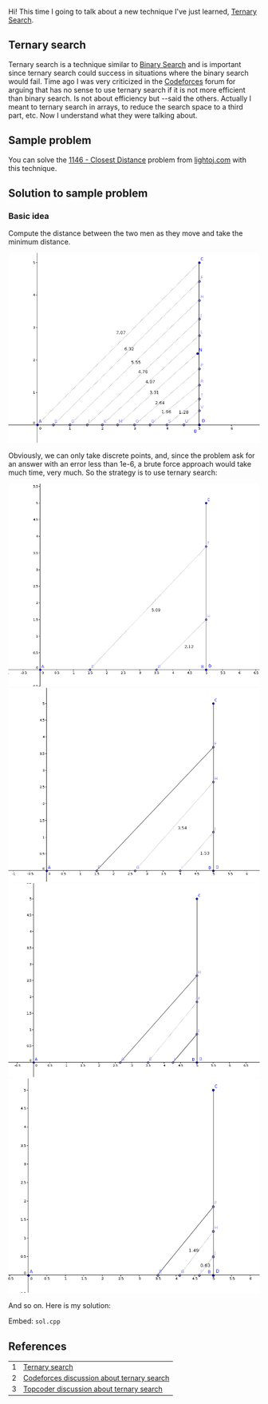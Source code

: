 <p>Hi! This time I going to talk about a new technique I've just learned, <a href="http://en.wikipedia.org/wiki/Ternary_search" target="_blank">Ternary Search</a>.</p>

## Ternary search

<p>Ternary search is a technique similar to <a href="http://en.wikipedia.org/wiki/Binary_search_algorithm" target="_blank">Binary Search</a> and is important since ternary search could success in situations where the binary search would fail. Time ago I was very criticized in the <a href="http://codeforces.com" target="_blank">Codeforces</a> forum for arguing that has no sense to use ternary search if it is not more efficient than binary search. Is not about efficiency but --said the others. Actually I meant to ternary search in arrays, to reduce the search space to a third part, etc. Now I understand what they were talking about.</p>

## Sample problem

<p>You can solve the <a href="http://lightoj.com/volume_showproblem.php?problem=1146" target="_blank">1146 - Closest Distance</a> problem from <a href="http://lightoj.com" target="_blank">lightoj.com</a> with this technique.</p>

## Solution to sample problem

### Basic idea

<p>Compute the distance between the two men as they move and take the minimum distance.</p>

![Termnary search example](ternary_search_1.png)

<p>Obviously, we can only take discrete points, and, since the problem ask for an answer with an error less than 1e-6, a brute force approach would take much time, very much. So the strategy is to use ternary search:</p>

![Step 1](ternary_search_2.png)
![Step 2](ternary_search_3.png)
![Step 3](ternary_search_4.png)
![Step 4](ternary_search_5.png)

<p>And so on. Here is my solution:</p>

Embed: `sol.cpp`

## References

<table border="0">
  <tr><td>1</td> <td><a href="http://en.wikipedia.org/wiki/Ternary_search" target="_blank">Ternary search</a></td></tr>
  <tr><td>2</td> <td><a href="http://codeforces.com/blog/entry/3560#comment-71935" target="_blank">Codeforces discussion about ternary search</a></td></tr>
  <tr><td>3</td> <td><a href="http://apps.topcoder.com/forums/?module=Thread&threadID=506787&start=0&mc=27#507870" target="_blank">Topcoder discussion about ternary search</a></td></tr>
</table>
